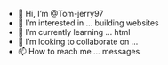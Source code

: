 - 👋 Hi, I’m @Tom-jerry97
- 👀 I’m interested in ... building websites
- 🌱 I’m currently learning ... html
- 💞️ I’m looking to collaborate on ...
- 📫 How to reach me ... messages

<!---
Tom-jerry97/Tom-jerry97 is a ✨ special ✨ repository because its `README.md` (this file) appears on your GitHub profile.
You can click the Preview link to take a look at your changes.
--->
